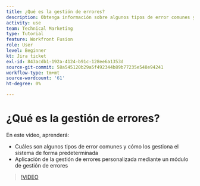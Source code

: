 ```yaml
---
title: ¿Qué es la gestión de errores?
description: Obtenga información sobre algunos tipos de error comunes y cómo los gestiona el sistema de forma predeterminada y, a continuación, aprenda a aplicar la gestión de errores personalizada en [!DNL Adobe Workfront Fusion].
activity: use
team: Technical Marketing
type: Tutorial
feature: Workfront Fusion
role: User
level: Beginner
kt: Jira ticket
exl-id: 843acdb1-192a-4124-b91c-128ee6a1353d
source-git-commit: 58a545120b29a5f492344b89b77235e548e94241
workflow-type: tm+mt
source-wordcount: '61'
ht-degree: 0%

---
```


# ¿Qué es la gestión de errores?

En este vídeo, aprenderá:

* Cuáles son algunos tipos de error comunes y cómo los gestiona el sistema de forma predeterminada
* Aplicación de la gestión de errores personalizada mediante un módulo de gestión de errores

>[!VIDEO](https://video.tv.adobe.com/v/335304/?quality=12)
